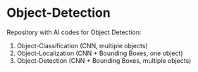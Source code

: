 # Object-Detection

Repository with AI codes for Object Detection:

1) Object-Classification (CNN, multiple objects)
2) Object-Localization (CNN + Bounding Boxes, one object)
3) Object-Detection (CNN + Bounding Boxes, multiple objects) 
